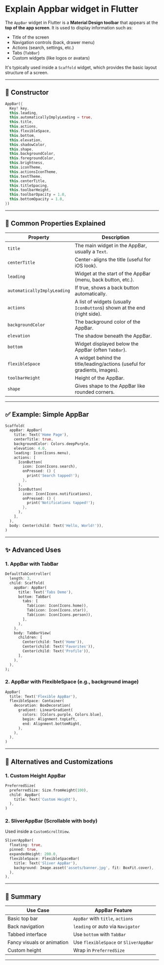 # Explain Appbar widget in Flutter

The `AppBar` widget in Flutter is a **Material Design toolbar** that appears at the **top of the app screen**. It is used to display information such as:

- Title of the screen
- Navigation controls (back, drawer menu)
- Actions (search, settings, etc.)
- Tabs (`TabBar`)
- Custom widgets (like logos or avatars)

It's typically used inside a `Scaffold` widget, which provides the basic layout structure of a screen.

---

## 🔧 Constructor

```dart
AppBar({
  Key? key,
  this.leading,
  this.automaticallyImplyLeading = true,
  this.title,
  this.actions,
  this.flexibleSpace,
  this.bottom,
  this.elevation,
  this.shadowColor,
  this.shape,
  this.backgroundColor,
  this.foregroundColor,
  this.brightness,
  this.iconTheme,
  this.actionsIconTheme,
  this.textTheme,
  this.centerTitle,
  this.titleSpacing,
  this.toolbarHeight,
  this.toolbarOpacity = 1.0,
  this.bottomOpacity = 1.0,
})
```

---

## 📌 Common Properties Explained

| Property               | Description |
|------------------------|-------------|
| `title`                | The main widget in the AppBar, usually a `Text`. |
| `centerTitle`          | Center-aligns the title (useful for iOS look). |
| `leading`              | Widget at the start of the AppBar (menu, back button, etc.). |
| `automaticallyImplyLeading` | If true, shows a back button automatically. |
| `actions`              | A list of widgets (usually `IconButton`s) shown at the end (right side). |
| `backgroundColor`      | The background color of the AppBar. |
| `elevation`            | The shadow beneath the AppBar. |
| `bottom`               | Widget displayed below the AppBar (often `TabBar`). |
| `flexibleSpace`        | A widget behind the title/leading/actions (useful for gradients, images). |
| `toolbarHeight`        | Height of the AppBar. |
| `shape`                | Gives shape to the AppBar like rounded corners. |

---

## ✅ Example: Simple AppBar

```dart
Scaffold(
  appBar: AppBar(
    title: Text('Home Page'),
    centerTitle: true,
    backgroundColor: Colors.deepPurple,
    elevation: 4.0,
    leading: Icon(Icons.menu),
    actions: [
      IconButton(
        icon: Icon(Icons.search),
        onPressed: () {
          print('Search tapped!');
        },
      ),
      IconButton(
        icon: Icon(Icons.notifications),
        onPressed: () {
          print('Notifications tapped!');
        },
      ),
    ],
  ),
  body: Center(child: Text('Hello, World!')),
)
```

---

## ✨ Advanced Uses

### 1. **AppBar with TabBar**

```dart
DefaultTabController(
  length: 3,
  child: Scaffold(
    appBar: AppBar(
      title: Text('Tabs Demo'),
      bottom: TabBar(
        tabs: [
          Tab(icon: Icon(Icons.home)),
          Tab(icon: Icon(Icons.star)),
          Tab(icon: Icon(Icons.person)),
        ],
      ),
    ),
    body: TabBarView(
      children: [
        Center(child: Text('Home')),
        Center(child: Text('Favorites')),
        Center(child: Text('Profile')),
      ],
    ),
  ),
);
```

### 2. **AppBar with FlexibleSpace (e.g., background image)**

```dart
AppBar(
  title: Text('Flexible AppBar'),
  flexibleSpace: Container(
    decoration: BoxDecoration(
      gradient: LinearGradient(
        colors: [Colors.purple, Colors.blue],
        begin: Alignment.topLeft,
        end: Alignment.bottomRight,
      ),
    ),
  ),
)
```

---

## 🔄 Alternatives and Customizations

### 1. **Custom Height AppBar**

```dart
PreferredSize(
  preferredSize: Size.fromHeight(100),
  child: AppBar(
    title: Text('Custom Height'),
  ),
)
```

### 2. **SliverAppBar (Scrollable with body)**

Used inside a `CustomScrollView`.

```dart
SliverAppBar(
  floating: true,
  pinned: true,
  expandedHeight: 200.0,
  flexibleSpace: FlexibleSpaceBar(
    title: Text('Sliver AppBar'),
    background: Image.asset('assets/banner.jpg', fit: BoxFit.cover),
  ),
),
```

---

## 🧠 Summary

| Use Case                     | AppBar Feature                      |
|-----------------------------|-------------------------------------|
| Basic top bar               | `AppBar` with `title`, `actions`    |
| Back navigation             | `leading` or auto via `Navigator`   |
| Tabbed interface            | Use `bottom` with `TabBar`          |
| Fancy visuals or animation  | Use `flexibleSpace` or `SliverAppBar` |
| Custom height               | Wrap in `PreferredSize`             |

---
